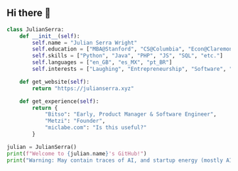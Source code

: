 ## Hi there 👋

```python
class JulianSerra:
    def __init__(self):
        self.name = "Julian Serra Wright"
        self.education = ["MBA@Stanford", "CS@Columbia", "Econ@ClaremontMcKenna"]
        self.skills = ["Python", "Java", "PHP", "JS", "SQL", "etc."]
        self.languages = ["en_GB", "es_MX", "pt_BR"]
        self.interests = ["Laughing", "Entrepreneurship", "Software", "Crypto", "AI/ML", "Soccer", "Cycling", "Golf"]

    def get_website(self):
        return "https://julianserra.xyz"

    def get_experience(self):
        return {
            "Bitso": "Early, Product Manager & Software Engineer",
            "Metzi": "Founder",
            "miclabe.com": "Is this useful?"
        }

julian = JulianSerra()
print(f"Welcome to {julian.name}'s GitHub!")
print("Warning: May contain traces of AI, and startup energy (mostly AI).")
```

<!--
**julyanserra/julyanserra** is a ✨ _special_ ✨ repository because its `README.md` (this file) appears on your GitHub profile.

Here are some ideas to get you started:

- 🔭 I'm currently working on ...
- 🌱 I'm currently learning ...
- 👯 I'm looking to collaborate on ...
- 🤔 I'm looking for help with ...
- 💬 Ask me about ...
- 📫 How to reach me: ...
- 😄 Pronouns: ...
- ⚡ Fun fact: ...
-->
